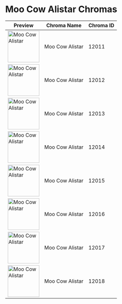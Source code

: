 # Moo Cow Alistar Chromas

| Preview | Chroma Name | Chroma ID |
|---|---|---|
| <img src='https://raw.communitydragon.org/latest/plugins/rcp-be-lol-game-data/global/default/v1/champion-chroma-images/12/12011.png' alt='Moo Cow Alistar' width='100'> | Moo Cow Alistar | 12011 |
| <img src='https://raw.communitydragon.org/latest/plugins/rcp-be-lol-game-data/global/default/v1/champion-chroma-images/12/12012.png' alt='Moo Cow Alistar' width='100'> | Moo Cow Alistar | 12012 |
| <img src='https://raw.communitydragon.org/latest/plugins/rcp-be-lol-game-data/global/default/v1/champion-chroma-images/12/12013.png' alt='Moo Cow Alistar' width='100'> | Moo Cow Alistar | 12013 |
| <img src='https://raw.communitydragon.org/latest/plugins/rcp-be-lol-game-data/global/default/v1/champion-chroma-images/12/12014.png' alt='Moo Cow Alistar' width='100'> | Moo Cow Alistar | 12014 |
| <img src='https://raw.communitydragon.org/latest/plugins/rcp-be-lol-game-data/global/default/v1/champion-chroma-images/12/12015.png' alt='Moo Cow Alistar' width='100'> | Moo Cow Alistar | 12015 |
| <img src='https://raw.communitydragon.org/latest/plugins/rcp-be-lol-game-data/global/default/v1/champion-chroma-images/12/12016.png' alt='Moo Cow Alistar' width='100'> | Moo Cow Alistar | 12016 |
| <img src='https://raw.communitydragon.org/latest/plugins/rcp-be-lol-game-data/global/default/v1/champion-chroma-images/12/12017.png' alt='Moo Cow Alistar' width='100'> | Moo Cow Alistar | 12017 |
| <img src='https://raw.communitydragon.org/latest/plugins/rcp-be-lol-game-data/global/default/v1/champion-chroma-images/12/12018.png' alt='Moo Cow Alistar' width='100'> | Moo Cow Alistar | 12018 |
